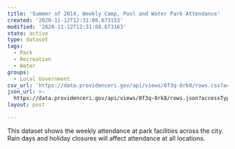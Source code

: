 ```yaml
---
title: 'Summer of 2014, Weekly Camp, Pool and Water Park Attendance'
created: '2020-11-12T12:31:08.673153'
modified: '2020-11-12T12:31:08.673163'
state: active
type: dataset
tags:
  - Park
  - Recreation
  - Water
groups:
  - Local Government
csv_url: 'https://data.providenceri.gov/api/views/8f3q-8rk8/rows.csv?accessType=DOWNLOAD'
json_url: >-
  https://data.providenceri.gov/api/views/8f3q-8rk8/rows.json?accessType=DOWNLOAD
layout: post

---
```

This dataset shows the weekly attendance at park facilities across the city. Rain days and holiday closures will affect attendance at all locations.
